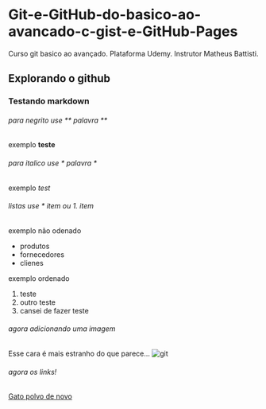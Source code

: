 # Git-e-GitHub-do-basico-ao-avancado-c-gist-e-GitHub-Pages
Curso git basico ao avançado. Plataforma Udemy. Instrutor Matheus Battisti.

## Explorando o github

### Testando markdown
###### para negrito use ** palavra **  
exemplo **teste**

###### para italico use * palavra *
exemplo *test*

###### listas use * item ou 1. item
exemplo não odenado
  * produtos
  * fornecedores
  * clienes

exemplo ordenado
  1. teste
  2. outro teste
  3. cansei de fazer teste


###### agora adicionando uma imagem
Esse cara é mais estranho do que parece...
![git](https://miro.medium.com/max/650/1*ekOYsVAtOKFeeJyhv5NVhA.jpeg)

###### agora os links!
[Gato polvo de novo](https://miro.medium.com/max/650/1*ekOYsVAtOKFeeJyhv5NVhA.jpeg)
